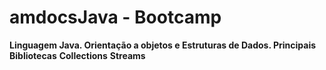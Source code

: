 # amdocsJava - Bootcamp
**Linguagem Java. Orientação a objetos e Estruturas de Dados. Principais Bibliotecas**
**Collections** **Streams**
  
